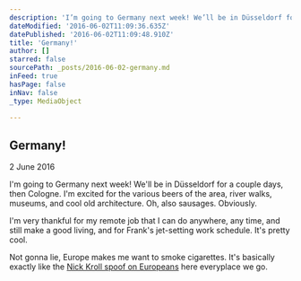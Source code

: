 ```yaml
---
description: 'I’m going to Germany next week! We’ll be in Düsseldorf for a couple days, then Cologne. I’m excited for the various beers of the area, river walks, museums, and cool old architecture. Oh, also sausages. Obviously.'
dateModified: '2016-06-02T11:09:36.635Z'
datePublished: '2016-06-02T11:09:48.910Z'
title: 'Germany!'
author: []
starred: false
sourcePath: _posts/2016-06-02-germany.md
inFeed: true
hasPage: false
inNav: false
_type: MediaObject

---
```

<article style=""><h1>Germany!</h1><p>2 June 2016</p></article>

I'm going to Germany next week! We'll be in Düsseldorf for a couple days, then Cologne. I'm excited for the various beers of the area, river walks, museums, and cool old architecture. Oh, also sausages. Obviously.

I'm very thankful for my remote job that I can do anywhere, any time, and still make a good living, and for Frank's jet-setting work schedule. It's pretty cool.

Not gonna lie, Europe makes me want to smoke cigarettes. It's basically exactly like the [Nick Kroll spoof on Europeans][0] here everyplace we go.

[0]: https://www.youtube.com/watch?v=1YCOT5LasKc